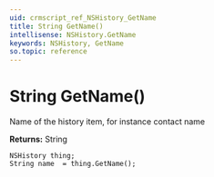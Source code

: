 ```yaml
---
uid: crmscript_ref_NSHistory_GetName
title: String GetName()
intellisense: NSHistory.GetName
keywords: NSHistory, GetName
so.topic: reference
---
```


# String GetName()

Name of the history item, for instance contact name

**Returns:** String

```crmscript
NSHistory thing;
String name  = thing.GetName();
```

